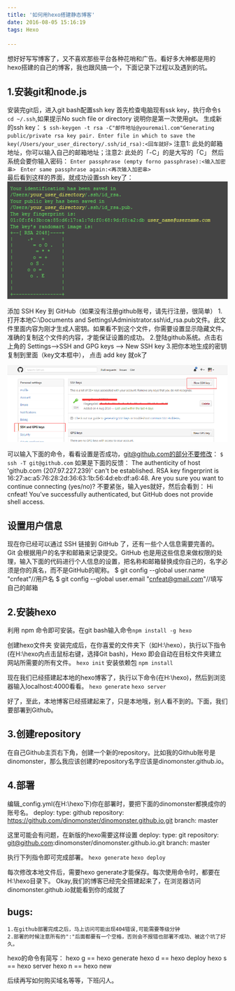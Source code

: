 ```yaml
---
title: '如何用hexo搭建静态博客'
date: 2016-08-05 15:16:19
tags: Hexo

---
```


想好好写写博客了，又不喜欢那些平台各种花哨和广告。看好多大神都是用的hexo搭建的自己的博客，我也跟风搞一个，下面记录下过程以及遇到的坑。 
## 1.安装git和node.js
安装完git后，进入git bash配置ssh key
首先检查电脑现有ssk key，执行命令`$ cd ~/.ssh`,如果提示No such file or directory 说明你是第一次使用git。
生成新的ssh key：
`$ ssh-keygen -t rsa -C"邮件地址@youremail.com"Generating public/private rsa key pair. Enter file in which to save the key(/Users/your_user_directory/.ssh/id_rsa):<回车就好>`
注意1: 此处的邮箱地址，你可以输入自己的邮箱地址；注意2: 此处的「-C」的是大写的「C」
然后系统会要你输入密码：
`Enter passphrase (empty forno passphrase):<输入加密串> `
`Enter same passphrase again:<再次输入加密串>`         
最后看到这样的界面，就成功设置ssh key了：
![sshkeyresult](2016-08-05/sshkeyresult.png)

添加 SSH Key 到 GitHub（如果没有注册github账号，请先行注册，很简单）
1.打开本地C:\Documents and Settings\Administrator.ssh\id_rsa.pub文件。此文件里面内容为刚才生成人密钥。如果看不到这个文件，你需要设置显示隐藏文件。准确的复制这个文件的内容，才能保证设置的成功。
2.登陆github系统。点击右上角的 Settings—>SSH and GPG keys —> New SSH key
3.把你本地生成的密钥复制到里面（key文本框中）， 点击 add key 就ok了

![addsshkeytogithub](2016-08-05/addsshkeytogithub.png)

可以输入下面的命令，看看设置是否成功，git@github.com的部分不要修改：
`$ ssh -T git@github.com`
如果是下面的反馈：
The authenticity of host 'github.com (207.97.227.239)' can't be established.
RSA key fingerprint is 16:27:ac:a5:76:28:2d:36:63:1b:56:4d:eb:df:a6:48.
Are you sure you want to continue connecting (yes/no)?
不要紧张，输入yes就好，然后会看到：
Hi cnfeat! You've successfully authenticated, but GitHub does not provide shell access.

## 设置用户信息
现在你已经可以通过 SSH 链接到 GitHub 了，还有一些个人信息需要完善的。
Git 会根据用户的名字和邮箱来记录提交。GitHub 也是用这些信息来做权限的处理，输入下面的代码进行个人信息的设置，把名称和邮箱替换成你自己的，名字必须是你的真名，而不是GitHub的昵称。
$ git config --global user.name "cnfeat"//用户名
$ git config --global user.email  "cnfeat@gmail.com"//填写自己的邮箱

## 2.安装hexo
利用 npm 命令即可安装。在git bash输入命令`npm install -g hexo`

创建hexo文件夹
安装完成后，在你喜爱的文件夹下（如H:\hexo），执行以下指令(在H:\hexo内点击鼠标右键，选择Git bash)，Hexo 即会自动在目标文件夹建立网站所需要的所有文件。
`hexo init`
安装依赖包 
`npm install`

现在我们已经搭建起本地的hexo博客了，执行以下命令(在H:\hexo)，然后到浏览器输入localhost:4000看看。
`hexo generate`
`hexo server`

好了，至此，本地博客已经搭建起来了，只是本地哦，别人看不到的。下面，我们要部署到Github。

## 3.创建repository
在自己Github主页右下角，创建一个新的repository。比如我的Github账号是dinomonster，那么我应该创建的repository名字应该是dinomonster.github.io。

## 4.部署
编辑_config.yml(在H:\hexo下)你在部署时，要把下面的dinomonster都换成你的账号名。
deploy:
  type: github
  repository: https://github.com/dinomonster/dinomonster.github.io.git
  branch: master

这里可能会有问题，在新版的hexo需要这样设置
deploy: 
  type: git
  repository: git@github.com:dinomonster/dinomonster.github.io.git
  branch: master

  

执行下列指令即可完成部署。
  `hexo generate`
  `hexo deploy`

每次修改本地文件后，需要hexo generate才能保存。每次使用命令时，都要在H:\hexo目录下。
  Okay,我们的博客已经完全搭建起来了，在浏览器访问dinomonster.github.io就能看到你的成就了

## bugs:
    1.在github部署完成之后，马上访问可能出现404错误,可能需要等级分钟
    2.部署的时候注意所有的":"后面都要有一个空格，否则会不报错也部署不成功、被这个坑了好久。


hexo的命令有简写：
hexo g == hexo generate
hexo d == hexo deploy
hexo s == hexo server
hexo n == hexo new



后续再写如何购买域名等等，下班闪人。
